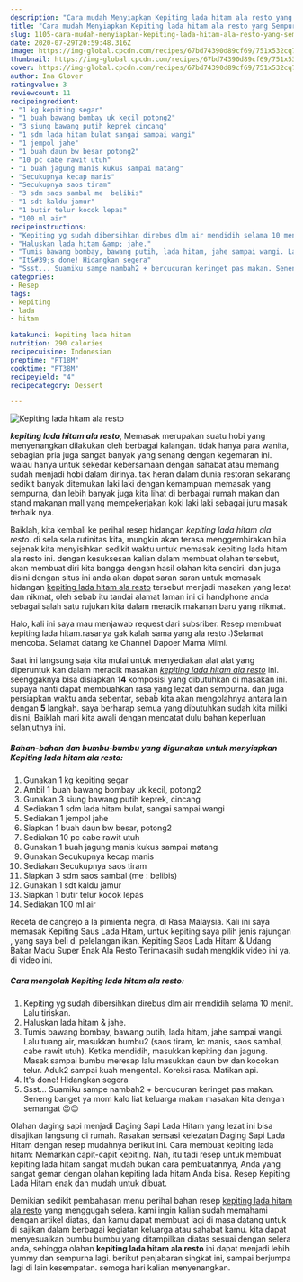 ```yaml
---
description: "Cara mudah Menyiapkan Kepiting lada hitam ala resto yang Sempurna"
title: "Cara mudah Menyiapkan Kepiting lada hitam ala resto yang Sempurna"
slug: 1105-cara-mudah-menyiapkan-kepiting-lada-hitam-ala-resto-yang-sempurna
date: 2020-07-29T20:59:48.316Z
image: https://img-global.cpcdn.com/recipes/67bd74390d89cf69/751x532cq70/kepiting-lada-hitam-ala-resto-foto-resep-utama.jpg
thumbnail: https://img-global.cpcdn.com/recipes/67bd74390d89cf69/751x532cq70/kepiting-lada-hitam-ala-resto-foto-resep-utama.jpg
cover: https://img-global.cpcdn.com/recipes/67bd74390d89cf69/751x532cq70/kepiting-lada-hitam-ala-resto-foto-resep-utama.jpg
author: Ina Glover
ratingvalue: 3
reviewcount: 11
recipeingredient:
- "1 kg kepiting segar"
- "1 buah bawang bombay uk kecil potong2"
- "3 siung bawang putih keprek cincang"
- "1 sdm lada hitam bulat sangai sampai wangi"
- "1 jempol jahe"
- "1 buah daun bw besar potong2"
- "10 pc cabe rawit utuh"
- "1 buah jagung manis kukus sampai matang"
- "Secukupnya kecap manis"
- "Secukupnya saos tiram"
- "3 sdm saos sambal me  belibis"
- "1 sdt kaldu jamur"
- "1 butir telur kocok lepas"
- "100 ml air"
recipeinstructions:
- "Kepiting yg sudah dibersihkan direbus dlm air mendidih selama 10 menit. Lalu tiriskan."
- "Haluskan lada hitam &amp; jahe."
- "Tumis bawang bombay, bawang putih, lada hitam, jahe sampai wangi. Lalu tuang air, masukkan bumbu2 (saos tiram, kc manis, saos sambal, cabe rawit utuh). Ketika mendidih, masukkan kepiting dan jagung. Masak sampai bumbu meresap lalu masukkan daun bw dan kocokan telur. Aduk2 sampai kuah mengental. Koreksi rasa. Matikan api."
- "It&#39;s done! Hidangkan segera"
- "Ssst... Suamiku sampe nambah2 + bercucuran keringet pas makan. Seneng banget ya mom kalo liat keluarga makan masakan kita dengan semangat 😍😊"
categories:
- Resep
tags:
- kepiting
- lada
- hitam

katakunci: kepiting lada hitam 
nutrition: 290 calories
recipecuisine: Indonesian
preptime: "PT18M"
cooktime: "PT38M"
recipeyield: "4"
recipecategory: Dessert

---
```



![Kepiting lada hitam ala resto](https://img-global.cpcdn.com/recipes/67bd74390d89cf69/751x532cq70/kepiting-lada-hitam-ala-resto-foto-resep-utama.jpg)

<b><i>kepiting lada hitam ala resto</i></b>, Memasak merupakan suatu hobi yang menyenangkan dilakukan oleh berbagai kalangan. tidak hanya para wanita, sebagian pria juga sangat banyak yang senang dengan kegemaran ini. walau hanya untuk sekedar kebersamaan dengan sahabat atau memang sudah menjadi hobi dalam dirinya. tak heran dalam dunia restoran sekarang sedikit banyak ditemukan laki laki dengan kemampuan memasak yang sempurna, dan lebih banyak juga kita lihat di berbagai rumah makan dan stand makanan mall yang mempekerjakan koki laki laki sebagai juru masak terbaik nya.

Baiklah, kita kembali ke perihal resep hidangan <i>kepiting lada hitam ala resto</i>. di sela sela rutinitas kita, mungkin akan terasa menggembirakan bila sejenak kita menyisihkan sedikit waktu untuk memasak kepiting lada hitam ala resto ini. dengan kesuksesan kalian dalam membuat olahan tersebut, akan membuat diri kita bangga dengan hasil olahan kita sendiri. dan juga disini dengan situs ini anda akan dapat saran saran untuk memasak hidangan <u>kepiting lada hitam ala resto</u> tersebut menjadi masakan yang lezat dan nikmat, oleh sebab itu tandai alamat laman ini di handphone anda sebagai salah satu rujukan kita dalam meracik makanan baru yang nikmat.

Halo, kali ini saya mau menjawab request dari subsriber. Resep membuat kepiting lada hitam.rasanya gak kalah sama yang ala resto :)Selamat mencoba. Selamat datang ke Channel Dapoer Mama Mimi.


Saat ini langsung saja kita mulai untuk menyediakan alat alat yang diperuntuk kan dalam meracik masakan <u><i>kepiting lada hitam ala resto</i></u> ini. seenggaknya bisa disiapkan <b>14</b> komposisi yang dibutuhkan di masakan ini. supaya nanti dapat membuahkan rasa yang lezat dan sempurna. dan juga persiapkan waktu anda sebentar, sebab kita akan mengolahnya antara lain dengan <b>5</b> langkah. saya berharap semua yang dibutuhkan sudah kita miliki disini, Baiklah mari kita awali dengan mencatat dulu bahan keperluan selanjutnya ini.

<!--inarticleads1-->

##### Bahan-bahan dan bumbu-bumbu yang digunakan untuk menyiapkan Kepiting lada hitam ala resto:

1. Gunakan 1 kg kepiting segar
1. Ambil 1 buah bawang bombay uk kecil, potong2
1. Gunakan 3 siung bawang putih keprek, cincang
1. Sediakan 1 sdm lada hitam bulat, sangai sampai wangi
1. Sediakan 1 jempol jahe
1. Siapkan 1 buah daun bw besar, potong2
1. Sediakan 10 pc cabe rawit utuh
1. Gunakan 1 buah jagung manis kukus sampai matang
1. Gunakan Secukupnya kecap manis
1. Sediakan Secukupnya saos tiram
1. Siapkan 3 sdm saos sambal (me : belibis)
1. Gunakan 1 sdt kaldu jamur
1. Siapkan 1 butir telur kocok lepas
1. Sediakan 100 ml air


Receta de cangrejo a la pimienta negra, di Rasa Malaysia. Kali ini saya memasak Kepiting Saus Lada Hitam, untuk kepiting saya pilih jenis rajungan , yang saya beli di pelelangan ikan. Kepiting Saos Lada Hitam &amp; Udang Bakar Madu Super Enak Ala Resto Terimakasih sudah mengklik video ini ya. di video ini. 

<!--inarticleads2-->

##### Cara mengolah Kepiting lada hitam ala resto:

1. Kepiting yg sudah dibersihkan direbus dlm air mendidih selama 10 menit. Lalu tiriskan.
1. Haluskan lada hitam &amp; jahe.
1. Tumis bawang bombay, bawang putih, lada hitam, jahe sampai wangi. Lalu tuang air, masukkan bumbu2 (saos tiram, kc manis, saos sambal, cabe rawit utuh). Ketika mendidih, masukkan kepiting dan jagung. Masak sampai bumbu meresap lalu masukkan daun bw dan kocokan telur. Aduk2 sampai kuah mengental. Koreksi rasa. Matikan api.
1. It&#39;s done! Hidangkan segera
1. Ssst... Suamiku sampe nambah2 + bercucuran keringet pas makan. Seneng banget ya mom kalo liat keluarga makan masakan kita dengan semangat 😍😊


Olahan daging sapi menjadi Daging Sapi Lada Hitam yang lezat ini bisa disajikan langsung di rumah. Rasakan sensasi kelezatan Daging Sapi Lada Hitam dengan resep mudahnya berikut ini. Cara membuat kepiting lada hitam: Memarkan capit-capit kepiting. Nah, itu tadi resep untuk membuat kepiting lada hitam sangat mudah bukan cara pembuatannya, Anda yang sangat gemar dengan olahan kepiting lada hitam Anda bisa. Resep Kepiting Lada Hitam enak dan mudah untuk dibuat. 

Demikian sedikit pembahasan menu perihal bahan resep <u>kepiting lada hitam ala resto</u> yang menggugah selera. kami ingin kalian sudah memahami dengan artikel diatas, dan kamu dapat membuat lagi di masa datang untuk di sajikan dalam berbagai kegiatan keluarga atau sahabat kamu. kita dapat menyesuaikan bumbu bumbu yang ditampilkan diatas sesuai dengan selera anda, sehingga olahan <b>kepiting lada hitam ala resto</b> ini dapat menjadi lebih yummy dan sempurna lagi. berikut penjabaran singkat ini, sampai berjumpa lagi di lain kesempatan. semoga hari kalian menyenangkan.
